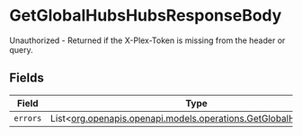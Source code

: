 # GetGlobalHubsHubsResponseBody

Unauthorized - Returned if the X-Plex-Token is missing from the header or query.


## Fields

| Field                                                                                                              | Type                                                                                                               | Required                                                                                                           | Description                                                                                                        |
| ------------------------------------------------------------------------------------------------------------------ | ------------------------------------------------------------------------------------------------------------------ | ------------------------------------------------------------------------------------------------------------------ | ------------------------------------------------------------------------------------------------------------------ |
| `errors`                                                                                                           | List<[org.openapis.openapi.models.operations.GetGlobalHubsErrors](../../models/operations/GetGlobalHubsErrors.md)> | :heavy_minus_sign:                                                                                                 | N/A                                                                                                                |